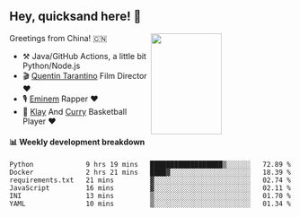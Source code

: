 ## Hey, quicksand here! 🏃
[<img align="right" width="50%" height='180' src="https://quicksandznzn.github.io/image/warriors.jpg">](https://github.com/quicksandznzn)
<!--
[<img align="right" width="50%" src="https://github-readme-stats.vercel.app/api?username=quicksandznzn&theme=dark&show_icons=true">](https://github.com/quicksandznzn)
-->


Greetings from China! 🇨🇳

- ⚒️ Java/GitHub Actions, a little bit Python/Node.js
- 🎬 [Quentin Tarantino](https://www.instagram.com/tarantinoxx/) Film Director ❤️
- 🎙 [Eminem](https://www.instagram.com/eminem/) Rapper ❤️
- 🏀 [Klay](https://www.instagram.com/klaythompson/) And [Curry](https://www.instagram.com/stephencurry30/) Basketball Player ❤️


#### :bar_chart: Weekly development breakdown
<!--START_SECTION:waka-->

```text
Python             9 hrs 19 mins   ██████████████████▒░░░░░░   72.89 %
Docker             2 hrs 21 mins   ████▓░░░░░░░░░░░░░░░░░░░░   18.39 %
requirements.txt   21 mins         ▓░░░░░░░░░░░░░░░░░░░░░░░░   02.74 %
JavaScript         16 mins         ▓░░░░░░░░░░░░░░░░░░░░░░░░   02.11 %
INI                13 mins         ▒░░░░░░░░░░░░░░░░░░░░░░░░   01.70 %
YAML               10 mins         ▒░░░░░░░░░░░░░░░░░░░░░░░░   01.34 %
```

<!--END_SECTION:waka-->
